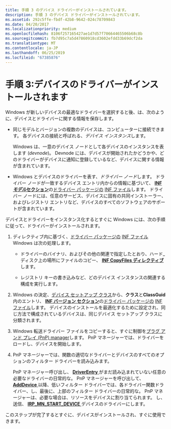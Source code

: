 ```yaml
---
title: 手順 3 のデバイス ドライバーがインストールされています。
description: 手順 3 のデバイス ドライバーがインストールされています。
ms.assetid: 292c5ffe-fbdf-42b8-9642-024c78709843
ms.date: 04/20/2017
ms.localizationpriority: medium
ms.openlocfilehash: 8106f257165427ae1d7d57f70664465506b68c8b
ms.sourcegitcommit: fb7d95c7a5d47860918cd3602efdd33b69dcf2da
ms.translationtype: MT
ms.contentlocale: ja-JP
ms.lasthandoff: 06/25/2019
ms.locfileid: "67385876"
---
```

# <a name="step-3-the-driver-for-the-device-is-installed"></a>手順 3:デバイスのドライバーがインストールされます


Windows が新しいデバイスの最適なドライバーを選択すると後、は、次のように、デバイスとドライバーに関する情報を保存します。

-   同じモデルとバージョンの複数のデバイスは、コンピューターに接続できます。 各デバイスの接続と呼ばれる、*デバイス インスタンス*します。

    Windows は、一意のデバイス ノードとして各デバイスのインスタンスを表します (*devnode*)。 Devnode には、デバイスが開始されたかどうかや、どのドライバーがデバイスに通知に登録しているなど、デバイスに関する情報が含まれています。

-   Windows とデバイスのドライバーを表す、*ドライバー ノード*します。 ドライバー ノードが一致するデバイス エントリ内からの情報に基づいて、 [ **INF*モデル*セクション**](inf-models-section.md)の[ドライバー パッケージの](driver-packages.md) [INF ファイル](overview-of-inf-files.md)します。 ドライバー ノードには、任意のサービス、デバイスに固有の共同インストーラー、およびレジストリ エントリなど、デバイスのすべてのソフトウェアのサポートが含まれています。

デバイスとドライバーをインスタンス化するとすぐに Windows には、次の手順に従って、ドライバーがインストールされます。

1.  ディレクティブ内に基づく、[ドライバー パッケージの](driver-packages.md) [INF ファイル](overview-of-inf-files.md)Windows は次の処理します。

    -   ドライバーのバイナリ、およびその他の関連で指定したとおり、ハード_ディスク上の場所にファイルのコピー、 [ **INF CopyFiles ディレクティブ**](inf-copyfiles-directive.md)します。

    -   レジストリ キーの書き込みなど、どのデバイス インスタンスの関連する構成を実行します。

2.  Windows の決定、[デバイス セットアップ クラス](device-setup-classes.md)から、**クラス**と**ClassGuid**内のエントリ、 [ **INF バージョン セクション**](inf-version-section.md)の[ドライバー パッケージの](driver-packages.md) [INF ファイル](overview-of-inf-files.md)します。 デバイスのインストールを最適化するために設定され、同じ方法で構成されているデバイスは、同じデバイス セットアップ クラスに分類されます。

3.  Windows 転送ドライバー ファイルをコピーすると、すぐに制御を[プラグ アンド プレイ (PnP) manager](pnp-manager.md)します。 PnP マネージャーでは、ドライバーをロードし、デバイスを開始します。

4.  PnP マネージャーでは、関数の適切なドライバーとデバイスのすべてのオプションのフィルター ドライバーを読み込みます。

    PnP マネージャー呼び出し、 [ **DriverEntry** ](https://docs.microsoft.com/windows-hardware/drivers/ddi/content/wdm/nc-wdm-driver_initialize)がまだ読み込まれていない任意の必要なドライバーの日常的な。 PnP マネージャーを呼び出して、 [ **AddDevice** ](https://docs.microsoft.com/windows-hardware/drivers/ddi/content/wdm/nc-wdm-driver_add_device)以降、低いフィルター ドライバーでは、各ドライバー関数ドライバー、し、最後に、上部のフィルター ドライバーの日常的な。 PnP マネージャーは、必要な場合は、リソースをデバイスに割り当てられます。 し、送信、 [ **IRP_MN_START_DEVICE** ](https://docs.microsoft.com/windows-hardware/drivers/kernel/irp-mn-start-device)デバイスのドライバーにします。

このステップが完了するとすぐに、デバイスがインストールされ、すぐに使用できます。

 

 





